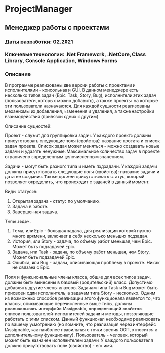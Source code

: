 # ProjectManager
## Менеджер работы с проектами

### Даты разработки: 02.2021

### Ключевые технологии: .Net Framework, .NetCore, Class Library, Console Application, Windows Forms

### Описание

В программе реализованы две версии работы с проектами и исполнителями - консольная и GUI. В данном менеджере есть несколько типов задач (Epic, Task, Story, Bug), исполнители этих задач (пользователи, которых можно добавить), а также проекты, на которые эти пользователи назначаются. Для каждой сущности реализованы механизмы их добавления, изменения и удаления, а также настройки взаимодействия (привязки одних к другим)

Описание сущностей:

Проект - служит для группировки задач. У каждого проекта должны 
присутствовать следующие поля (свойства): название проекта и список задач 
проекта. Список задач может меняться - можно создавать новые задачи и 
удалять ненужные. Максимальное количество задач в проекте ограничено 
определенным целочисленным значением.


Задачи - могут быть разного типа и иметь подзадачи. У каждой задачи должны 
присутствовать следующие поля (свойства): название задачи и дата ее 
создания.
Также должен присутствовать статус, который позволяет определить, что 
происходит с задачей в данный момент.


Виды статусов:
1. Открытая задача - статус по умолчанию.
2. Задача в работе.
3. Завершенная задача.


Типы задач:
1. Тема, или Epic - большая задача, для реализации которой нужно много 
времени, включает в себя несколько меньших подзадач.
2. История, или Story - задача, по объему работ меньшая, чем Epic. Может 
быть подзадачей Epic.
3. Задача, или Task - задача, по объему работ меньшая, чем Story. Может 
быть подзадачей Epic.
4. Ошибка, или Bug - задача, описывающая проблему в проекте. Никак не 
связана с Epic.


Поля и функциональные члены класса, общие для всех типов задач, должны 
быть вынесены в базовый (родительский) класс. Допустимо добавлять другие 
члены классов.
Задачам типа Task и Bug может быть присвоен один исполнитель, а задачам 
типа Story - несколько. Одним из возможных способов реализации этого 
функционала является то, что классы, описывающие перечисленные выше 
типы, должны реализовывать интерфейс IAssignable, определяющий свойство - список 
пользователей-исполнителей задачи и методы, позволяющие 
работать с этим списком. Данный функционал необходимо реализовать по 
вашему усмотрению (но помните, что реализация через интерфейс 
IAssignable, как наиболее правильная с точки зрения ООП, относится к 
дополнительному функционалу).
Пользователь - человек, который может быть назначен исполнителем задачи. 
У каждого пользователя должно присутствовать поле (свойство) - его имя.

